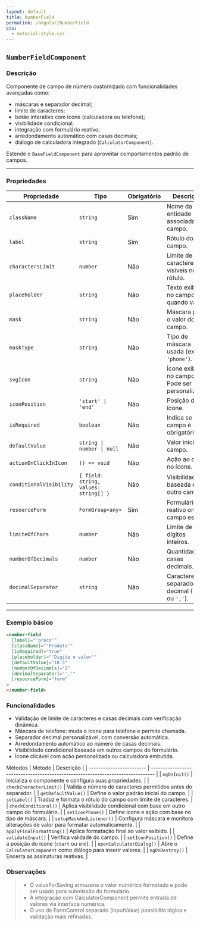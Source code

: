 ```yaml
---
layout: default
title: NumberField
permalink: /angular/NumberField
css:
  - material-style.css
---
```


## `NumberFieldComponent`

### Descrição

Componente de campo de número customizado com funcionalidades avançadas como:

- máscaras e separador decimal;
- limite de caracteres;
- botão interativo com ícone (calculadora ou telefone);
- visibilidade condicional;
- integração com formulário reativo;
- arredondamento automático com casas decimais;
- diálogo de calculadora integrado (`CalculatorComponent`).

Estende o `BaseFieldComponent` para aproveitar comportamentos padrão de campos.

---

### Propriedades

| Propriedade             | Tipo                                  | Obrigatório | Descrição                                       | Exemplo                            |
| ----------------------- | ------------------------------------- | ----------- | ----------------------------------------------- | ---------------------------------- |
| `className`             | `string`                              | Sim         | Nome da entidade associada ao campo.            | `'Produto'`                        |
| `label`                 | `string`                              | Sim         | Rótulo do campo.                                | `'preco'`                          |
| `charactersLimit`       | `number`                              | Não         | Limite de caracteres visíveis no rótulo.        | `25`                               |
| `placeholder`           | `string`                              | Não         | Texto exibido no campo quando vazio.            | `'Digite um valor'`                |
| `mask`                  | `string`                              | Não         | Máscara para o valor do campo.                  | `'0.00'`                           |
| `maskType`              | `string`                              | Não         | Tipo de máscara usada (ex: `'phone'`).          | `'phone'`                          |
| `svgIcon`               | `string`                              | Não         | Ícone exibido no campo. Pode ser personalizado. | `'heroicons_solid:calculator'`     |
| `iconPosition`          | `'start' \| 'end'`                    | Não         | Posição do ícone.                               | `'end'`                            |
| `isRequired`            | `boolean`                             | Não         | Indica se o campo é obrigatório.                | `true`                             |
| `defaultValue`          | `string \| number \| null`            | Não         | Valor inicial do campo.                         | `10.5`                             |
| `actionOnClickInIcon`   | `() => void`                          | Não         | Ação ao clicar no ícone.                        | `() => alert('Clicado!')`          |
| `conditionalVisibility` | `{ field: string, values: string[] }` | Não         | Visibilidade baseada em outro campo.            | `{ field: 'tipo', values: ['P'] }` |
| `resourceForm`          | `FormGroup<any>`                      | Sim         | Formulário reativo onde o campo está.           | `this.form`                        |
| `limiteOfChars`         | `number`                              | Não         | Limite de dígitos inteiros.                     | `6`                                |
| `numberOfDecimals`      | `number`                              | Não         | Quantidade de casas decimais.                   | `2`                                |
| `decimalSeparator`      | `string`                              | Não         | Caractere separador decimal (`'.'` ou `','`).   | `','`                              |

---

### Exemplo básico

```html
<number-field
  [label]="'preco'"
  [className]="'Produto'"
  [isRequired]="true"
  [placeholder]="'Digite o valor'"
  [defaultValue]="10.5"
  [numberOfDecimals]="2"
  [decimalSeparator]="','"
  [resourceForm]="form"
>
</number-field>
```

### Funcionalidades

- Validação de limite de caracteres e casas decimais com verificação dinâmica.
- Máscara de telefone: muda o ícone para telefone e permite chamada.
- Separador decimal personalizável, com conversão automática.
- Arredondamento automático ao número de casas decimais.
- Visibilidade condicional baseada em outros campos do formulário.
- Ícone clicável com ação personalizada ou calculadora embutida.

Métodos
| Método | Descrição |
| ------------------------ | ------------------------------------------------------------------------------- |
| `ngOnInit()` | Inicializa o componente e configura suas propriedades. |
| `checkCharacterLimit()` | Valida o número de caracteres permitidos antes do separador. |
| `getDefaultValue()` | Define o valor padrão inicial do campo. |
| `setLabel()` | Traduz e formata o rótulo do campo com limite de caracteres. |
| `checkConditional()` | Aplica visibilidade condicional com base em outro campo do formulário. |
| `setIconPhone()` | Define ícone e ação com base no tipo de máscara. |
| `setupMaskAndListener()` | Configura máscara e monitora alterações de valor para formatar automaticamente. |
| `applyFinalFormatting()` | Aplica formatação final ao valor exibido. |
| `validateInput()` | Verifica validade do campo. |
| `setIconPosition()` | Define a posição do ícone (`start` ou `end`). |
| `openCalculatorDialog()` | Abre o `CalculatorComponent` como diálogo para inserir valores. |
| `ngOnDestroy()` | Encerra as assinaturas reativas. |

### Observações

> - O valueForSaving armazena o valor numérico formatado e pode ser usado para submissão do formulário.
> - A integração com CalculatorComponent permite entrada de valores via interface numérica.
> - O uso de FormControl separado (inputValue) possibilita lógica e validação mais refinadas.
